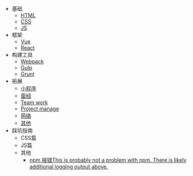 * 基础
  * [HTML](learn/html.md)
  * [CSS](learn/css.md)
  * [JS](learn/js.md)
* 框架
  * [Vue](learn/vue.md)
  * [React](learn/react.md)
* 构建工具
  * [Webpack](learn/webpack.md)
  * [Gulp](learn/gulp.md)
  * [Grunt](learn/grunt.md)
* 拓展
  * [小程序](learn/小程序.md)
  * [面经](learn/面经.md)
  * [Team work](learn/团队合作.md)
  * [Project manage](learn/项目管理.md)
  * [网络](learn/网络.md)
  * [其他](learn/other.md)
* 踩坑指南
  * CSS篇
  * JS篇
  * 其他
    * [npm 报错This is probably not a problem with npm. There is likely additional logging output above.](https://www.jianshu.com/p/736990115561)
